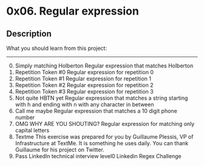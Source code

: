 # 0x06. Regular expression
## Description

What you should learn from this project:
- - - -

0. Simply matching Holberton
Regular expression that matches Holberton
1. Repetition Token #0
Regular expression for repetition 0
2. Repetition Token #1
Regular expression for repetition 1
3. Repetition Token #2
Regular expression for repetition 2
4. Repetition Token #3
Regular expression for repetition 3
5. Not quite HBTN yet
Regular expression that matches a string starting with h and ending with n with any character in between
6. Call me maybe
Regular expression that matches a 10 digit phone number
7. OMG WHY ARE YOU SHOUTING?
Regular expression for matching only capital letters
8. Textme
This exercise was prepared for you by Guillaume Plessis, VP of Infrastructure at TextMe. It is something he uses daily. You can thank Guillaume for his project on Twitter.
9. Pass LinkedIn technical interview level0
Linkedin Regex Challenge
